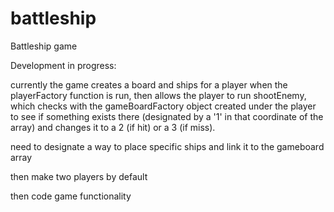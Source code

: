 # battleship

Battleship game

Development in progress:

currently the game creates a board and ships for a player when the playerFactory function is run, then allows the player to run shootEnemy, which checks with the gameBoardFactory object created under the player to see if something exists there (designated by a '1' in that coordinate of the array) and changes it to a 2 (if hit) or a 3 (if miss). 

need to designate a way to place specific ships and link it to the gameboard array

then make two players by default

then code game functionality
